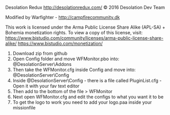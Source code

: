
 Desolation Redux
 http://desolationredux.com/
 © 2016 Desolation Dev Team
  
 Modified by Warfighter - http://campfirecommunity.dk
 
 This work is licensed under the Arma Public License Share Alike (APL-SA) + Bohemia monetization rights.
 To view a copy of this license, visit:
 https://www.bistudio.com/community/licenses/arma-public-license-share-alike/
 https://www.bistudio.com/monetization/
 

1) Download zip from github
2) Open Config folder and move WFMonitor.pbo into: @DesolationServer\Addons
3) Then take the WFMonitor.cfg inside Config and move into: @DesolationServer\Config
4) Inside @DesolationServer\Config - there is a file called PluginList.cfg - Open it with your fav text editor
5) Then add to the bottom of the file > WFMonitor
6) Next open WFMonitor.cfg and edit the configs to what you want it to be
7) To get the logo to work you need to add your logo.paa inside your missionfile
